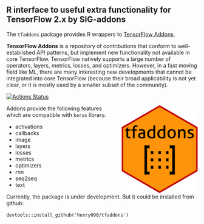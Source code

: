 
## R interface to useful extra functionality for TensorFlow 2.x by SIG-addons


The `tfaddons` package provides R wrappers to [TensorFlow Addons](https://www.tensorflow.org/addons).

__TensorFlow Addons__ is a repository of contributions that conform to well-established API patterns, but implement new functionality not available in core TensorFlow. TensorFlow natively supports a large number of operators, layers, metrics, losses, and optimizers. However, in a fast moving field like ML, there are many interesting new developments that cannot be integrated into core TensorFlow (because their broad applicability is not yet clear, or it is mostly used by a smaller subset of the community).

[![Actions Status](https://github.com/henry090/tfaddons/workflows/R-CMD/badge.svg)](https://github.com/henry090/tfaddons)

<img src="images/tfaddons.png" width=200 align=right style="margin-left: 15px;" alt="Keras Tuner"/>

Addons provide the following features which are compatible with ```keras``` library.

- activations
- callbacks
- image
- layers
- losses
- metrics
- optimizers
- rnn
- seq2seq
- text

Currently, the package is under development. But it could be installed from github:

```
devtools::install_github('henry090/tfaddons')

```





